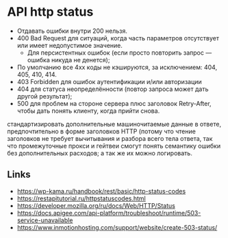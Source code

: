 # API http status

* Отдавать ошибки внутри 200 нельзя.
* 400 Bad Request для ситуаций, когда часть параметров отсутствует или имеет недопустимое значение.
  * Для персистентных ошибок (если просто повторить запрос — ошибка никуда не денется);
* По умолчанию все 4xx коды не кэшируются, за исключением: 404, 405, 410, 414.
* 403 Forbidden для ошибок аутентификации и/или авторизации
* 404 для статуса неопределённости (повтор запроса может дать другой результат);
* 500 для проблем на стороне сервера плюс заголовок Retry-After, чтобы дать понять клиенту, когда прийти снова.

стандартизировать дополнительные машиночитаемые данные в ответе, предпочтительно в форме заголовков HTTP (потому что чтение заголовков не требует вычитывания и разбора всего тела ответа, так что промежуточные прокси и гейтвеи смогут понять семантику ошибки без дополнительных расходов; а так же их можно логировать.

## Links

* https://wp-kama.ru/handbook/rest/basic/http-status-codes
* https://restapitutorial.ru/httpstatuscodes.html
* https://developer.mozilla.org/ru/docs/Web/HTTP/Status
* https://docs.apigee.com/api-platform/troubleshoot/runtime/503-service-unavailable
* https://www.inmotionhosting.com/support/website/create-503-status/
